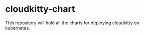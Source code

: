 # cloudkitty-chart

This repository will hold all the charts for deploying cloudkitty on kubernetes.
